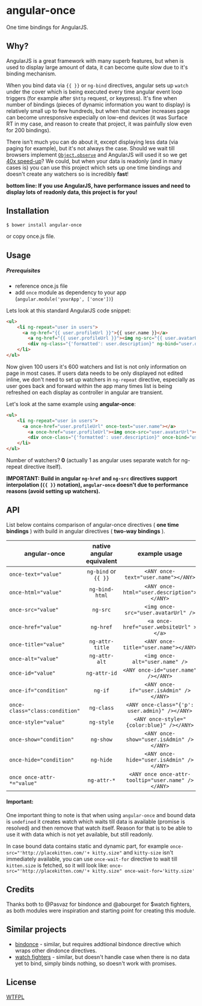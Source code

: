angular-once
=====================

One time bindings for AngularJS.
## Why?

AngularJS is a great framework with many superb features, but when is used to display large amount 
of data, it can become quite slow due to it's binding mechanism.

When you bind data via `{{ }}` or `ng-bind` directives, 
angular sets up `watch` under the cover which is being executed every time angular event loop triggers (for example after `$http` request, or keypress).
It's fine when number of bindings (pieces of dynamic information you want to display) is relatively small up to few hundreds,
but when that number increases page can become unresponsive expecially on low-end devices
(it was Surface RT in my case, and reason to create that project, it was painfully slow even for 200 bindings).

There isn't much you can do about it, except displaying less data (via paging for example), but it's not always the case.
Should we wait till browsers implement [`Object.observe`](http://updates.html5rocks.com/2012/11/Respond-to-change-with-Object-observe) and AngularJS 
will used it so we get [40x speed-up](https://mail.mozilla.org/pipermail/es-discuss/2012-September/024978.html)?
We could, but when your data is readonly (and in many cases is) you can use this project which sets up one time bindings 
and doesn't create any watchers so is incredibly **fast**!

**bottom line: If you use AngularJS, have performance issues and need to display lots of readonly data, this project is for you!**




## Installation

```sh
$ bower install angular-once
```

or copy once.js file.

## Usage
##### Prerequisites
* reference once.js file
* add `once` module as dependency to your app (`angular.module('yourApp', ['once'])`)



Lets look at this standard AngularJS code snippet:

```html
<ul>
	<li ng-repeat="user in users">
	  <a ng-href="{{ user.profileUrl }}">{{ user.name }}</a>
		<a ng-href="{{ user.profileUrl }}"><img ng-src="{{ user.avatarUrl }}"></a>
		<div ng-class="{'formatted': user.description}" ng-bind="user.description"></div>
	</li>
</ul>
```

Now given 100 users it's 600 watchers and list is not only information on page in most cases.
If users data needs to be only displayed not edited inline, we don't need to set up watchers in `ng-repeat` directive,
especially as user goes back and forward within the app many times list is being refreshed on each display as controller in angular are transient.

Let's look at the same example using **angular-once**:
```html
<ul>
	<li ng-repeat="user in users">
	  <a once-href="user.profileUrl" once-text="user.name"></a>
		<a once-href="user.profileUrl"><img once-src="user.avatarUrl"></a>
		<div once-class="{'formatted': user.description}" once-bind="user.description"></div>
	</li>
</ul>
```
Number of watchers? **0** (actually 1 as angular uses separate watch for ng-repeat directive itself).

**IMPORTANT: Build in angular `ng-href` and `ng-src` directives support interpolation (`{{ }}` notation), `angular-once` doesn't due to performance reasons (avoid setting up watchers).**

## API

List below contains comparison of angular-once directives ( **one time bindings** ) with  build in angular directives ( **two-way bindings** ).

| 	angular-once | native angular equivalent  | example usage  |
| ------------- |:-------------:|:-----:|
| `once-text="value"`     | `ng-bind` or `{{ }}`  |`<ANY once-text="user.name"></ANY>`|
| `once-html="value"`     | `ng-bind-html` |`<ANY once-html="user.description"></ANY>`|
| `once-src="value"`     | `ng-src` |`<img once-src="user.avatarUrl" />`|
| `once-href="value"`     | `ng-href` |`<a once-href="user.websiteUrl" ></a>`|
| `once-title="value"`     | `ng-attr-title` |`<ANY once-title="user.name"></ANY>`|
| `once-alt="value"`     | `ng-attr-alt` |`<img once-alt="user.name" />`|
| `once-id="value"`     | `ng-attr-id` |`<ANY once-id="user.name" /></ANY>`|
| `once-if="condition"`     | `ng-if` |`<ANY once-if="user.isAdmin" /></ANY>`|
| `once-class="class:condition"`     | `ng-class` |`<ANY once-class="{'p': user.admin}" /></ANY>`|
| `once-style="value"`     | `ng-style` |`<ANY once-style="{color:blue}" /></ANY>`|
| `once-show="condition"`     | `ng-show` |`<ANY once-show="user.isAdmin" /></ANY>`|
| `once-hide="condition"`     | `ng-hide` |`<ANY once-hide="user.isAdmin" /></ANY>`|
| `once once-attr-*="value"`     | `ng-attr-*` |`<ANY once once-attr-tooltip="user.name" /></ANY>`|


#### Important:
One important thing to note is that when using `angular-once` and bound data is `undefined` it creates watch which waits till data is available (promise is resolved)
and then remove that watch itself. Reason for that is to be able to use it with data which is not yet available, but still readonly.

In case bound data contains static and dynamic part, for example `once-src="'http://placekitten.com/'+ kitty.size"` and `kitty-size` isn't
immediately available, you can use `once-wait-for` directive to wait till `kitten.size` is fetched, so it will look like:
`once-src="'http://placekitten.com/'+ kitty.size" once-wait-for='kitty.size'`

## Credits
Thanks both to @Pasvaz for bindonce and @abourget for $watch fighters, as both modules were inspiration and starting point for creating this module.

## Similar projects
* [bindonce](https://github.com/Pasvaz/bindonce) - similar, but requires addtional bindonce directive which wraps other dindonce directives.
* [watch fighters](https://github.com/abourget/abourget-angular) - similar, but doesn't handle case when there is no data yet to bind, simply binds nothing, so doesn't work with promises.

## License
  [WTFPL](LICENSE.txt)
